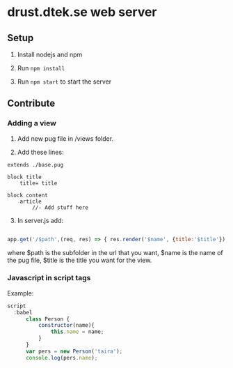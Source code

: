 
# drust.dtek.se web server

## Setup

1. Install nodejs and npm

2. Run `npm install`

3. Run `npm start` to start the server

## Contribute

### Adding a view

1. Add new pug file in /views folder.

2. Add these lines:
  ```pug
  extends ./base.pug

  block title
      title= title

  block content
      article
          //- Add stuff here
  ```
3. In server.js add:
  ```javascript
  
  app.get('/$path',(req, res) => { res.render('$name', {title:'$title'}); });
  
  ```
  where 
  $path is the subfolder in the url that you want,
  $name is the name of the pug file,
  $title is the title you want for the view.

### Javascript in script tags
Example:
```javascript    
script
  :babel
      class Person {
          constructor(name){
              this.name = name;
          }
      }
      var pers = new Person('taira');
      console.log(pers.name);
```
